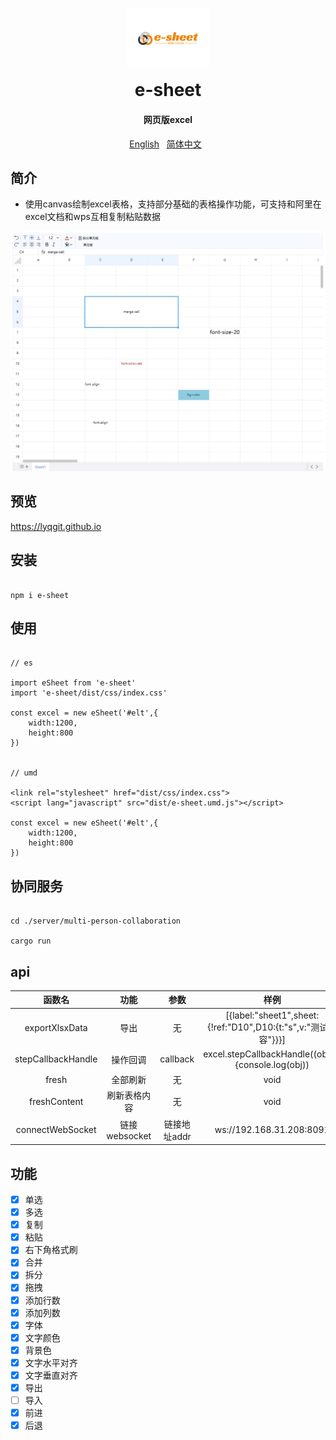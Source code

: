 <p align="center">
	<img alt="e-sheet" width="132" style="max-width:40%;min-width:60px;" src="./assets/logo.svg" />
</p>
<h1 align="center" style="margin: 0 0 20px; font-weight: bold;">e-sheet</h1>
<h4 align="center">网页版excel</h4>

<p align="center">
    <a href="https://github.com/lyqgit/e-sheet/tree/main/README.md">English</a>&nbsp;&nbsp;
    <a href="https://github.com/lyqgit/e-sheet/tree/main/README.zh-hans.md">简体中文</a>&nbsp;&nbsp;
</p>

## 简介

* 使用canvas绘制excel表格，支持部分基础的表格操作功能，可支持和阿里在excel文档和wps互相复制粘贴数据

![example](assets/example1.jpg)

## 预览

<p>
    <a href="https://lyqgit.github.io">https://lyqgit.github.io</a>
</p>

## 安装

```

npm i e-sheet

```

## 使用

```

// es

import eSheet from 'e-sheet'
import 'e-sheet/dist/css/index.css'

const excel = new eSheet('#elt',{
    width:1200,
    height:800
})


// umd

<link rel="stylesheet" href="dist/css/index.css">
<script lang="javascript" src="dist/e-sheet.umd.js"></script>

const excel = new eSheet('#elt',{
    width:1200,
    height:800
})

```

## 协同服务

```

cd ./server/multi-person-collaboration

cargo run

```

## api

|        函数名         |   功能   |    参数    |                             样例               |
|:------------------:|:------:|:--------:|:----------------------------------------------------------:|
|   exportXlsxData   |   导出   |    无     | [{label:"sheet1",sheet:{!ref:"D10",D10:{t:"s",v:"测试内容"}}}] |
| stepCallbackHandle |  操作回调  | callback |     excel.stepCallbackHandle((obj)=>{console.log(obj))     |
|       fresh        |  全部刷新  |    无     |                           void                            |
|    freshContent    | 刷新表格内容 |    无     |                           void                            |
|    connectWebSocket     |   链接websocket     | 链接地址addr |                           ws://192.168.31.208:8091                            |

## 功能

- [x] 单选
- [x] 多选
- [x] 复制
- [x] 粘贴
- [x] 右下角格式刷
- [x] 合并
- [x] 拆分
- [x] 拖拽
- [x] 添加行数
- [x] 添加列数
- [x] 字体
- [x] 文字颜色
- [x] 背景色
- [x] 文字水平对齐
- [x] 文字垂直对齐
- [x] 导出
- [ ] 导入
- [x] 前进
- [x] 后退